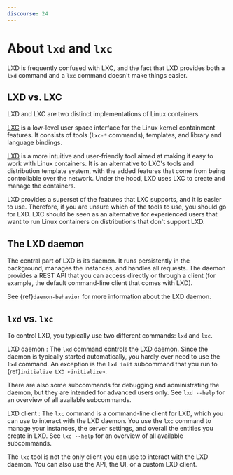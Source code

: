 ```yaml
---
discourse: 24
---
```


# About `lxd` and `lxc`

LXD is frequently confused with LXC, and the fact that LXD provides both a `lxd` command and a `lxc` command doesn't make things easier.

## LXD vs. LXC

LXD and LXC are two distinct implementations of Linux containers.

[LXC](https://linuxcontainers.org/lxc/introduction/) is a low-level user space interface for the Linux kernel containment features.
It consists of tools (`lxc-*` commands), templates, and library and language bindings.

[LXD](https://linuxcontainers.org/lxd/introduction/) is a more intuitive and user-friendly tool aimed at making it easy to work with Linux containers.
It is an alternative to LXC's tools and distribution template system, with the added features that come from being controllable over the network.
Under the hood, LXD uses LXC to create and manage the containers.

LXD provides a superset of the features that LXC supports, and it is easier to use.
Therefore, if you are unsure which of the tools to use, you should go for LXD.
LXC should be seen as an alternative for experienced users that want to run Linux containers on distributions that don't support LXD.

## The LXD daemon

The central part of LXD is its daemon.
It runs persistently in the background, manages the instances, and handles all requests.
The daemon provides a REST API that you can access directly or through a client (for example, the default command-line client that comes with LXD).

See {ref}`daemon-behavior` for more information about the LXD daemon.

## `lxd` vs. `lxc`

To control LXD, you typically use two different commands: `lxd` and `lxc`.

LXD daemon
: The `lxd` command controls the LXD daemon.
  Since the daemon is typically started automatically, you hardly ever need to use the `lxd` command.
  An exception is the `lxd init` subcommand that you run to {ref}`initialize LXD <initialize>`.

  There are also some subcommands for debugging and administrating the daemon, but they are intended for advanced users only.
  See `lxd --help` for an overview of all available subcommands.

LXD client
: The `lxc` command is a command-line client for LXD, which you can use to interact with the LXD daemon.
  You use the `lxc` command to manage your instances, the server settings, and overall the entities you create in LXD.
  See `lxc --help` for an overview of all available subcommands.

  The `lxc` tool is not the only client you can use to interact with the LXD daemon.
  You can also use the API, the UI, or a custom LXD client.
